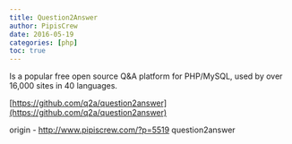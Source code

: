 ```yaml
---
title: Question2Answer
author: PipisCrew
date: 2016-05-19
categories: [php]
toc: true
---
```


Is a popular free open source Q&A platform for PHP/MySQL, used by over 16,000 sites in 40 languages.

[https://github.com/q2a/question2answer](https://github.com/q2a/question2answer)

origin - http://www.pipiscrew.com/?p=5519 question2answer